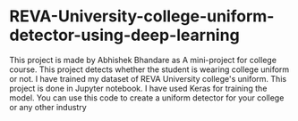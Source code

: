 # REVA-University-college-uniform-detector-using-deep-learning
This project is made by Abhishek Bhandare as A mini-project for college course. This project detects whether the student is wearing college uniform or not. I have trained my dataset of REVA University college's uniform. This project is done in Jupyter notebook. I have used Keras for training the model. You can use this code to create a uniform detector for your college or any other industry
